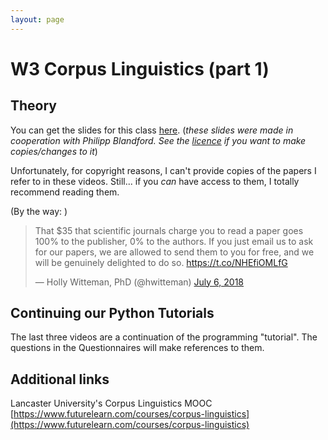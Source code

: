 ```yaml
---
layout: page
---
```



W3 Corpus Linguistics (part 1)
==============================

Theory
------

You can get the slides for this class
[here]({{site.baseurl}}/slides/03_corpus_linguistics.pdf).
(_these slides were made in cooperation with Philipp Blandford.
See the
[licence]({{site.baseurl}}) if you want to make copies/changes to it_)

Unfortunately, for copyright reasons, I can't provide copies of the papers I
refer to in these videos. Still... if you _can_ have access to them, I totally
recommend reading them.

(By the way: )
<blockquote class="twitter-tweet"><p lang="en" dir="ltr">That $35 that scientific journals charge you to read a paper goes 100% to the publisher, 0% to the authors. If you just email us to ask for our papers, we are allowed to send them to you for free, and we will be genuinely delighted to do so. <a href="https://t.co/NHEfiOMLfG">https://t.co/NHEfiOMLfG</a></p>&mdash; Holly Witteman, PhD (@hwitteman) <a href="https://twitter.com/hwitteman/status/1015049411276300289?ref_src=twsrc%5Etfw">July 6, 2018</a></blockquote> <script async src="https://platform.twitter.com/widgets.js" charset="utf-8"></script>


Continuing our Python Tutorials
-------------------------------

The last three videos are a continuation of the programming "tutorial". The
questions in the Questionnaires will make references to them.

Additional links
----------------

Lancaster University's Corpus Linguistics MOOC
[https://www.futurelearn.com/courses/corpus-linguistics](https://www.futurelearn.com/courses/corpus-linguistics)
 
